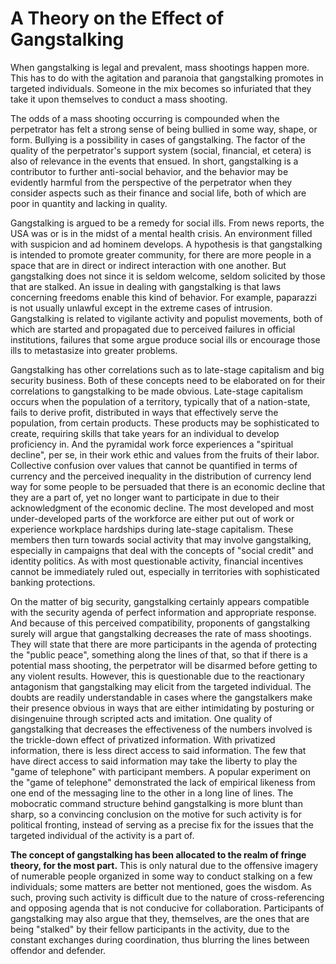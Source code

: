 # A Theory on the Effect of Gangstalking

When gangstalking is legal and prevalent, mass shootings happen more. This has to do with 
the agitation and paranoia that gangstalking promotes in targeted individuals. Someone in 
the mix becomes so infuriated that they take it upon themselves to conduct a mass shooting. 

The odds of a mass shooting occurring is compounded when the perpetrator has felt a strong 
sense of being bullied in some way, shape, or form. Bullying is a possibility in cases of 
gangstalking. The factor of the quality of the perpetrator's support system (social, financial, 
et cetera) is also of relevance in the events that ensued. In short, gangstalking is a contributor 
to further anti-social behavior, and the behavior may be evidently harmful from the perspective 
of the perpetrator when they consider aspects such as their finance and social life, both of 
which are poor in quantity and lacking in quality. 

Gangstalking is argued to be a remedy for social ills. From news reports, the USA was or is 
in the midst of a mental health crisis. An environment filled with suspicion and ad hominem 
develops. A hypothesis is that gangstalking is intended to promote greater community, for there 
are more people in a space that are in direct or indirect interaction with one another. But 
gangstalking does not since it is seldom welcome, seldom solicited by those that are stalked. 
An issue in dealing with gangstalking is that laws concerning freedoms enable this kind of behavior. 
For example, paparazzi is not usually unlawful except in the extreme cases of intrusion. Gangstalking 
is related to vigilante activity and populist movements, both of which are started and propagated 
due to perceived failures in official institutions, failures that some argue produce social ills 
or encourage those ills to metastasize into greater problems. 

Gangstalking has other correlations such as to late-stage capitalism and big security business. 
Both of these concepts need to be elaborated on for their correlations to gangstalking to be 
made obvious. Late-stage capitalism occurs when the population of a territory, typically that of 
a nation-state, fails to derive profit, distributed in ways that effectively serve the population, 
from certain products. These products may be sophisticated to create, requiring skills that take 
years for an individual to develop proficiency in. And the pyramidal work force experiences a 
"spiritual decline", per se, in their work ethic and values from the fruits of their labor. Collective 
confusion over values that cannot be quantified in terms of currency and the perceived inequality in the 
distribution of currency lend way for some people to be persuaded that there is an economic decline 
that they are a part of, yet no longer want to participate in due to their acknowledgment of the 
economic decline. The most developed and most under-developed parts of the workforce are either put 
out of work or experience workplace hardships during late-stage capitalism. These members then turn 
towards social activity that may involve gangstalking, especially in campaigns that deal with the 
concepts of "social credit" and identity politics. As with most questionable activity, financial 
incentives cannot be immediately ruled out, especially in territories with sophisticated banking 
protections. 

On the matter of big security, gangstalking certainly appears compatible with the security agenda 
of perfect information and appropriate response. And because of this perceived compatibility, proponents 
of gangstalking surely will argue that gangstalking decreases the rate of mass shootings. They will state 
that there are more participants in the agenda of protecting the "public peace", something along the lines 
of that, so that if there is a potential mass shooting, the perpetrator will be disarmed before getting to 
any violent results. However, this is questionable due to the reactionary antagonism that gangstalking may 
elicit from the targeted individual. The doubts are readily understandable in cases where the gangstalkers 
make their presence obvious in ways that are either intimidating by posturing or disingenuine through scripted 
acts and imitation. One quality of gangstalking that decreases the effectiveness of the numbers involved is 
the trickle-down effect of privatized information. With privatized information, there is less direct access 
to said information. The few that have direct access to said information may take the liberty to play the 
"game of telephone" with participant members. A popular experiment on the "game of telephone" demonstrated 
the lack of empirical likeness from one end of the messaging line to the other in a long line of lines. The 
mobocratic command structure behind gangstalking is more blunt than sharp, so a convincing conclusion on the 
motive for such activity is for political fronting, instead of serving as a precise fix for the issues that 
the targeted individual of the activity is a part of. 

**The concept of gangstalking has been allocated to the realm of fringe theory, for the most part.** This 
is only natural due to the offensive imagery of numerable people organized in some way to conduct stalking on a few 
individuals; some matters are better not mentioned, goes the wisdom. As such, proving such activity is difficult 
due to the nature of cross-referencing and opposing agenda that is not conducive for collaboration. Participants 
of gangstalking may also argue that they, themselves, are the ones that are being "stalked" by their fellow 
participants in the activity, due to the constant exchanges during coordination, thus blurring the lines between 
offendor and defender. 

